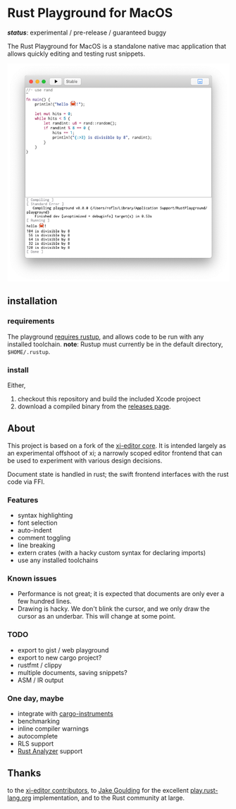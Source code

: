 # Rust Playground for MacOS

***status***: experimental / pre-release / guaranteed buggy

The Rust Playground for MacOS is a standalone native mac application that allows quickly editing and testing rust snippets.

![Rust Playground Screenshot](https://raw.githubusercontent.com/cmyr/RustPlayground/screenshots/screenshot-1.png)

## installation

### requirements

The playground [requires rustup](https://rustup.rs), and allows code to be run with any installed toolchain.
**note**: Rustup must currently be in the default directory, `$HOME/.rustup`.

### install
Either,
1. checkout this repository and build the included Xcode projoect
2. download a compiled binary from the [releases page](https://github.com/cmyr/RustPlayground/releases).

## About

This project is based on a fork of the [xi-editor core](https://github.com/xi-editor/xi-editor). It is intended largely as an experimental offshoot of xi; a narrowly scoped editor frontend that can be used to experiment with various design decisions.

Document state is handled in rust; the swift frontend interfaces with the rust code via FFI.

### Features

- syntax highlighting
- font selection
- auto-indent
- comment toggling
- line breaking
- extern crates (with a hacky custom syntax for declaring imports)
- use any installed toolchains


### Known issues

- Performance is not great; it is expected that documents are only ever a few hundred lines.
- Drawing is hacky. We don't blink the cursor, and we only draw the cursor as an underbar. This will change at some point.


### TODO
- export to gist / web playground
- export to new cargo project?
- rustfmt / clippy
- multiple documents, saving snippets?
- ASM / IR output


### One day, maybe
- integrate with [cargo-instruments](https://crates.io/crates/cargo-instruments)
- benchmarking
- inline compiler warnings
- autocomplete
- RLS support
- [Rust Analyzer](https://www.github.com/rust-analyzer/rust-analyzer) support


## Thanks

to the [xi-editor contributors](https://github.com/xi-editor/xi-editor/blob/master/AUTHORS), to [Jake Goulding](https://github.com/shepmaster/) for the excellent [play.rust-lang.org](https://play.rust-lang.org) implementation, and to the Rust community at large.
